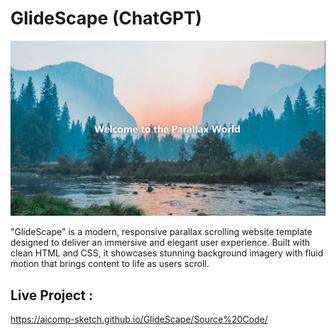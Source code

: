 # GlideScape (ChatGPT)

![My Screenshot](Images/Image.PNG)

"GlideScape" is a modern, responsive parallax scrolling website template designed to deliver an immersive and elegant user experience. Built with clean HTML and CSS, it showcases stunning background imagery with fluid motion that brings content to life as users scroll.

## Live Project :
https://aicomp-sketch.github.io/GlideScape/Source%20Code/
